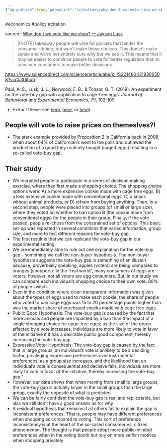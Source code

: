 ```yaml
---
{"dg-publish":true,"permalink":"/citations/why-don-t-we-vote-like-we-shop/","created":"2025-10-23T17:42:47.104+01:00","updated":"2025-10-23T18:06:08.975+01:00"}
---
```


#economics #policy #citation 

source:: [Why don't we vote like we shop? — Jayson Lusk](https://jaysonlusk.com/blog/2019/2/18/why-dont-we-vote-like-we-shop)

> [!NOTE] takeaway
> people will vote for policies that hinder the consumer choice, but won't make those choices. This doesn't make sense and we're not entirely sure why but we see it. This means that it may be easier to convince people to vote for better regulation than to convince consumers to make better decisions.

https://www.sciencedirect.com/science/article/abs/pii/S2214804318300508?via%3Dihub

Paul, A. S., Lusk, J. L., Norwood, F. B., & Tonsor, G. T. (2019). An experiment on the vote-buy gap with application to cage-free eggs. _Journal of Behavioral and Experimental Economics_, _79_, 102-109.

- Extract these: see [here](http://jaysonlusk.com/blog/2015/3/12/why-dont-people-vote-like-they-shop), [here](http://jaysonlusk.com/blog/2013/4/23/a-vote-buy-behavior-gap), or [here](http://jaysonlusk.com/blog/2018/3/14/i-will-give-you-my-vote-but-not-my-money-preferences-for-public-versus-private-action-in-addressing-social-issues)).

## People will vote to raise prices on themeslves?!
- The stark example provided by Proposition 2 in California back in 2008, when about 64% of Californian’s went to the polls and outlawed the production of a good they routinely bought (caged eggs) resulting in a so-called vote-buy gap.

## Their study
- We recruited people to participate in a series of decision making exercise, where they first made a shopping choice. The shopping choice options were: A) a more expensive cookie made with cage free eggs, B) a less extensive cookie made with conventional eggs, C) a snack without animal products, or D) refrain from buying anything. Then, in a second step, people were placed into groups (of small or large size), where they voted on whether to ban option B (the cookie made from conventional eggs) for the people in their group. Finally, if the vote passed, people re-chose from the constrained set of options. This basic set-up was repeated in several conditions that varied information, group size, and more to test different reasons for vote-buy gap.
- The first result is that we can replicate the vote-buy gap in our experimental setting.
- We are immediately able to rule out one explanation for the vote-buy gap - something we call the non-buyer hypothesis. The non-buyer hypothesis suggests the vote-buy gap is something of an illusion because, proverbially speaking, apples (voters) are being compared to oranges (shoppers). In the “real world”, many consumers of eggs are voters; however, not all voters are egg consumers. But, in our study we can compare each individual’s shopping choice to their own vote. 80% of people switch.
- Even in the condition where clear-transparent information was given about the types of eggs used to make each cookie, the share of people who voted to ban cage eggs was 15 to 20 percentage points higher than was the market share of purchased snacks made with cage free eggs.
- Public Good Hypothesis: The vote-buy gap is caused by the fact that more animals and people are impacted by a ban than the impact of a single shopping choice for cage-free eggs; as the size of the group affected by a vote increases, individuals are more likely to vote in favor of the initiative if it has a desirable public good component, thereby increasing the vote-buy gap.
- Expressive Voter Hypothesis: The vote-buy gap is caused by the fact that in large groups, an individual’s vote is unlikely to be a deciding factor, privileging expressive preferences over instrumental preferences; as a group size increases, and the likelihood that an individual’s vote is consequential and decisive falls, individuals are more likely to vote in favor of the initiative, thereby increasing the vote-buy gap.”
- However, our data shows that when moving from small to large groups, the vote-buy gap is actually larger in the small groups than the large group, exactly the opposite of what is predicted.
- We can be fairly confident the vote-buy gap is real and replicatable, but alas we still don’t have a good answer as for why
- A residual hypothesis that remains if all others fail to explain the gap is inconsistent preferences. That is, people may have different preferences when shopping as compared to voting. This sort of preference inconsistency is at the heart of the so-called consumer vs. citizen phenomenon. The thought is that people adopt more public-minded preferences when in the voting booth but rely on more selfish motives when shopping privately